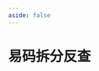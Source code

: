 ```yaml
---
aside: false
---
```

<script setup>
import Search from "@/search/FetchSearch.vue"
import {high} from "./high.ts"
</script>

# 易码拆分反查

<Search  zigenFont="outi-yima" :high />
